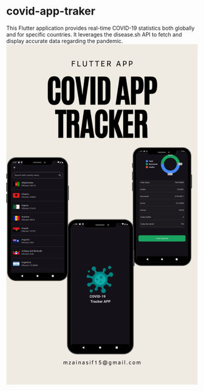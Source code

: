 # covid-app-traker
This Flutter application provides real-time COVID-19 statistics both globally and for specific countries. It leverages the disease.sh API to fetch and display accurate data regarding the pandemic.
![Demo Screen](https://github.com/zainasif123/covid-app-traker/blob/main/covid_19/images/Neutral%20Beige%20Aesthetic%20Fashion%20Mockup%20Instagram%20Story%20(1).png)
